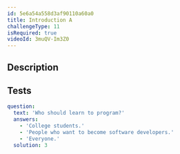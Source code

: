 ```yaml
---
id: 5e6a54a558d3af90110a60a0
title: Introduction A
challengeType: 11
isRequired: true
videoId: 3muQV-Im3Z0
---
```


## Description
<section id='description'>

</section>

## Tests
<section id='tests'>

```yml
question:
  text: 'Who should learn to program?'
  answers:
    - 'College students.'
    - 'People who want to become software developers.'
    - 'Everyone.'
  solution: 3
```

</section>
